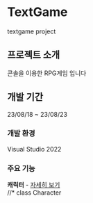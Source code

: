 # TextGame
textgame project
## 프로젝트 소개
콘솔을 이용한 RPG게임 입니다
## 개발 기간
23/08/18 ~ 23/08/23
### 개발 환경
Visual Studio 2022
### 주요 기능
**캐릭터** - [자세히 보기]()   
//* class Character 
